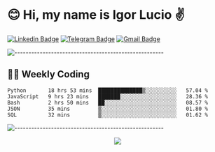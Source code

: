 # :blush: Hi, my name is Igor Lucio :v:

[![Linkedin Badge](https://img.shields.io/badge/-LinkedIn-blue?style=flat-square&logo=Linkedin&logoColor=white&link=https://www.linkedin.com/in/igor-lucio-alves/)](https://www.linkedin.com/in/igor-lucio-alves/)
[![Telegram Badge](https://img.shields.io/badge/-Telegram-1ca0f1?style=flat-square&labelColor=1ca0f1&logo=telegram&logoColor=white&link=https://t.me/iguit0)](https://t.me/iguit0)
[![Gmail Badge](https://img.shields.io/badge/-Gmail-c14438?style=flat-square&logo=Gmail&logoColor=white&link=mailto:igorsk89@gmail.com)](mailto:igorsk89@gmail.com)

![-----------------------------------------------------](https://raw.githubusercontent.com/andreasbm/readme/master/assets/lines/colored.png)

## :man_technologist: Weekly Coding
<!--START_SECTION:waka-->
```text
Python       18 hrs 53 mins  ██████████████▒░░░░░░░░░░   57.04 % 
JavaScript   9 hrs 23 mins   ███████░░░░░░░░░░░░░░░░░░   28.36 % 
Bash         2 hrs 50 mins   ██░░░░░░░░░░░░░░░░░░░░░░░   08.57 % 
JSON         35 mins         ▒░░░░░░░░░░░░░░░░░░░░░░░░   01.80 % 
SQL          32 mins         ▒░░░░░░░░░░░░░░░░░░░░░░░░   01.62 % 
```
<!--END_SECTION:waka-->
![-----------------------------------------------------](https://raw.githubusercontent.com/andreasbm/readme/master/assets/lines/colored.png)

<div align="center"><img src="https://github-readme-stats.vercel.app/api?username=iguit0&show_icons=true&count_private=true&theme=radical&hide=issues" /></div>
